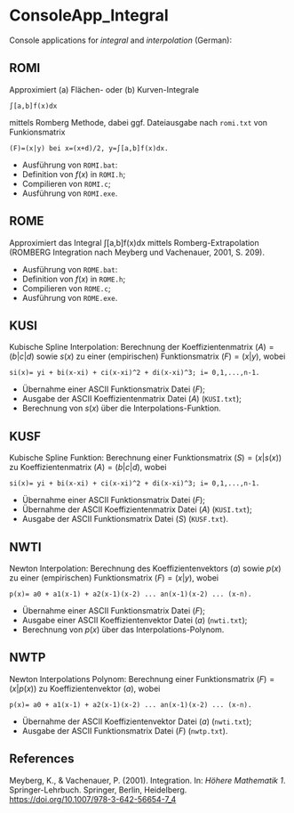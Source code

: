 # ConsoleApp_Integral
Console applications for *integral* and *interpolation* (German):
## ROMI

Approximiert (a) Flächen- oder (b) Kurven-Integrale 

    ∫[a,b]f(x)dx 

mittels Romberg Methode, dabei 
ggf. Dateiausgabe nach `romi.txt` von Funkionsmatrix 

    (F)=(x|y) bei x=(x+d)/2, y=∫[a,b]f(x)dx.

- Ausführung von `ROMI.bat`:
- Definition von $f(x)$ in `ROMI.h`;
 - Compilieren von `ROMI.c`; 
- Ausführung von `ROMI.exe`.

## ROME 

Approximiert das Integral ∫[a,b]f(x)dx mittels Romberg-Extrapolation 
(ROMBERG Integration nach Meyberg und Vachenauer, 2001, S. 209).

- Ausführung von `ROME.bat`:
- Definition von $f(x)$ in `ROME.h`;
- Compilieren von `ROME.c`; 
- Ausführung von `ROME.exe`.

## KUSI 

Kubische Spline Interpolation: Berechnung der Koeffizientenmatrix $(A)=(b|c|d)$ sowie $s(x)$ zu einer (empirischen) Funktionsmatrix $(F)=(x|y)$, wobei

    si(x)= yi + bi(x-xi) + ci(x-xi)^2 + di(x-xi)^3; i= 0,1,...,n-1. 

- Übernahme einer ASCII Funktionsmatrix Datei $(F)$;
- Ausgabe der ASCII Koeffizientenmatrix Datei $(A)$ (`KUSI.txt`);
- Berechnung von $s(x)$ über die Interpolations-Funktion.

## KUSF 

Kubische Spline Funktion: Berechnung einer Funktionsmatrix $(S)=(x|s(x))$ zu Koeffizientenmatrix $(A)=(b|c|d)$, wobei

    si(x)= yi + bi(x-xi) + ci(x-xi)^2 + di(x-xi)^3; i= 0,1,...,n-1. 

- Übernahme einer ASCII Funktionsmatrix Datei $(F)$;
- Übernahme der ASCII Koeffizientenmatrix Datei $(A)$ (`KUSI.txt`);
- Ausgabe der ASCII Funktionsmatrix Datei $(S)$ (`KUSF.txt`).

## NWTI 

Newton Interpolation: Berechnung des Koeffizientenvektors $(a)$ sowie $p(x)$ zu einer (empirischen) Funktionsmatrix $(F)=(x|y)$, wobei

    p(x)= a0 + a1(x-1) + a2(x-1)(x-2) ... an(x-1)(x-2) ... (x-n). 

- Übernahme einer ASCII Funktionsmatrix Datei $(F)$;
- Ausgabe einer ASCII Koeffizientenvektor Datei $(a)$ (`nwti.txt`);
- Berechnung von $p(x)$ über das Interpolations-Polynom.

## NWTP

Newton Interpolations Polynom: Berechnung einer Funktionsmatrix $(F)=(x|p(x))$ zu Koeffizientenvektor $(a)$, wobei

    p(x)= a0 + a1(x-1) + a2(x-1)(x-2) ... an(x-1)(x-2) ... (x-n).

- Übernahme der ASCII Koeffizientenvektor Datei $(a)$ (`nwti.txt`);
- Ausgabe der ASCII Funktionsmatrix Datei $(F)$ (`nwtp.txt`).

## References
Meyberg, K., & Vachenauer, P. (2001). Integration. In: *Höhere Mathematik 1*. Springer-Lehrbuch. Springer, Berlin, Heidelberg. https://doi.org/10.1007/978-3-642-56654-7_4
